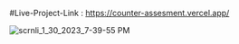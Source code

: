 #Live-Project-Link : https://counter-assesment.vercel.app/

![scrnli_1_30_2023_7-39-55 PM](https://user-images.githubusercontent.com/82767514/215558300-23240958-c9af-42b7-ac7d-9b4691e99c08.gif)
